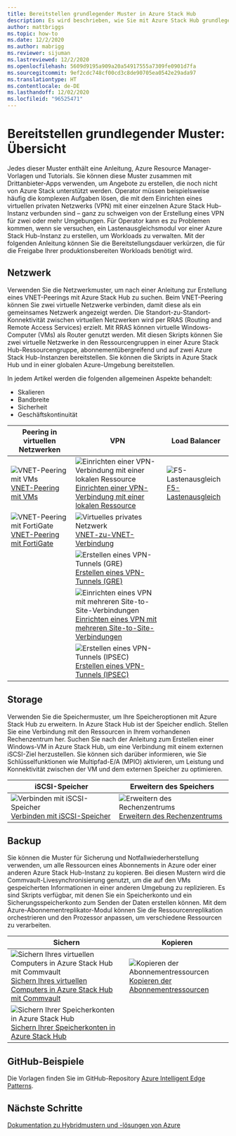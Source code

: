 ```yaml
---
title: Bereitstellen grundlegender Muster in Azure Stack Hub
description: Es wird beschrieben, wie Sie mit Azure Stack Hub grundlegende Muster bereitstellen.
author: mattbriggs
ms.topic: how-to
ms.date: 12/2/2020
ms.author: mabrigg
ms.reviewer: sijuman
ms.lastreviewed: 12/2/2020
ms.openlocfilehash: 5609d9195a909a20a54917555a7309fe0901d7fa
ms.sourcegitcommit: 9ef2cdc748cf00cd3c8de90705ea0542e29ada97
ms.translationtype: HT
ms.contentlocale: de-DE
ms.lasthandoff: 12/02/2020
ms.locfileid: "96525471"
---
```

# <a name="deploy-foundational-patterns-overview"></a>Bereitstellen grundlegender Muster: Übersicht


Jedes dieser Muster enthält eine Anleitung, Azure Resource Manager-Vorlagen und Tutorials. Sie können diese Muster zusammen mit Drittanbieter-Apps verwenden, um Angebote zu erstellen, die noch nicht von Azure Stack unterstützt werden. Operator müssen beispielsweise häufig die komplexen Aufgaben lösen, die mit dem Einrichten eines virtuellen privaten Netzwerks (VPN) mit einer einzelnen Azure Stack Hub-Instanz verbunden sind – ganz zu schweigen von der Erstellung eines VPN für zwei oder mehr Umgebungen. Für Operator kann es zu Problemen kommen, wenn sie versuchen, ein Lastenausgleichsmodul vor einer Azure Stack Hub-Instanz zu erstellen, um Workloads zu verwalten. Mit der folgenden Anleitung können Sie die Bereitstellungsdauer verkürzen, die für die Freigabe Ihrer produktionsbereiten Workloads benötigt wird.

## <a name="networking"></a>Netzwerk

Verwenden Sie die Netzwerkmuster, um nach einer Anleitung zur Erstellung eines VNET-Peerings mit Azure Stack Hub zu suchen. Beim VNET-Peering können Sie zwei virtuelle Netzwerke verbinden, damit diese als ein gemeinsames Netzwerk angezeigt werden. Die Standort-zu-Standort-Konnektivität zwischen virtuellen Netzwerken wird per RRAS (Routing and Remote Access Services) erzielt. Mit RRAS können virtuelle Windows-Computer (VMs) als Router genutzt werden. Mit diesen Skripts können Sie zwei virtuelle Netzwerke in den Ressourcengruppen in einer Azure Stack Hub-Ressourcengruppe, abonnementübergreifend und auf zwei Azure Stack Hub-Instanzen bereitstellen. Sie können die Skripts in Azure Stack Hub und in einer globalen Azure-Umgebung bereitstellen. 

In jedem Artikel werden die folgenden allgemeinen Aspekte behandelt: 
- Skalieren
- Bandbreite
- Sicherheit
- Geschäftskontinuität

|  Peering in virtuellen Netzwerken  |  VPN  |  Load Balancer  |
| --- | --- | --- |
| ![VNET-Peering mit VMs](media/deploy-foundational-patterns/icon-networking-61-virtual-networks.svg)<br>[VNET-Peering mit VMs](azure-stack-network-howto-vnet-peering.md) | ![Einrichten einer VPN-Verbindung mit einer lokalen Ressource](media/deploy-foundational-patterns/icon-networking-63-virtual-network-gateways.svg)<br>[Einrichten einer VPN-Verbindung mit einer lokalen Ressource](azure-stack-network-howto-vnet-to-onprem.md) | ![F5-Lastenausgleich](media/deploy-foundational-patterns/icon-networking-62-load-balancers.svg)<br>[F5-Lastenausgleich](network-howto-f5.md) |
| ![VNET-Peering mit FortiGate](media/deploy-foundational-patterns/icon-networking-61-virtual-networks.svg)<br>[VNET-Peering mit FortiGate](azure-stack-network-howto-vnet-to-vnet.md) | ![Virtuelles privates Netzwerk](media/deploy-foundational-patterns/icon-networking-63-virtual-network-gateways.svg)<br>[VNET-zu-VNET-Verbindung](azure-stack-network-howto-vnet-to-vnet-stacks.md) |  |
|  | ![Erstellen eines VPN-Tunnels (GRE)](media/deploy-foundational-patterns/icon-networking-63-virtual-network-gateways.svg)<br>[Erstellen eines VPN-Tunnels (GRE)](network-howto-vpn-tunnel-gre.md) | |
|  | ![Einrichten eines VPN mit mehreren Site-to-Site-Verbindungen](media/deploy-foundational-patterns/icon-networking-63-virtual-network-gateways.svg)<br>[Einrichten eines VPN mit mehreren Site-to-Site-Verbindungen](network-howto-vpn-tunnel.md) | |
|  | ![Erstellen eines VPN-Tunnels (IPSEC)](media/deploy-foundational-patterns/icon-networking-63-virtual-network-gateways.svg)<br>[Erstellen eines VPN-Tunnels (IPSEC)](network-howto-vpn-tunnel-ipsec.md)| |


## <a name="storage"></a>Storage

Verwenden Sie die Speichermuster, um Ihre Speicheroptionen mit Azure Stack Hub zu erweitern. In Azure Stack Hub ist der Speicher endlich. Stellen Sie eine Verbindung mit den Ressourcen in Ihrem vorhandenen Rechenzentrum her. Suchen Sie nach der Anleitung zum Erstellen einer Windows-VM in Azure Stack Hub, um eine Verbindung mit einem externen iSCSI-Ziel herzustellen. Sie können sich darüber informieren, wie Sie Schlüsselfunktionen wie Multipfad-E/A (MPIO) aktivieren, um Leistung und Konnektivität zwischen der VM und dem externen Speicher zu optimieren.

| iSCSI-Speicher | Erweitern des Speichers |
| --- | --- |
| ![Verbinden mit iSCSI-Speicher](media/deploy-foundational-patterns/icon-storage-87-storage-accounts-classic.svg)<br>[Verbinden mit iSCSI-Speicher](azure-stack-network-howto-iscsi-storage.md) | ![Erweitern des Rechenzentrums](media/deploy-foundational-patterns/icon-storage-88-recovery-services-vaults.svg)<br>[Erweitern des Rechenzentrums](azure-stack-network-howto-extend-datacenter.md) |

## <a name="backup"></a>Backup

Sie können die Muster für Sicherung und Notfallwiederherstellung verwenden, um alle Ressourcen eines Abonnements in Azure oder einer anderen Azure Stack Hub-Instanz zu kopieren. Bei diesen Mustern wird die Commvault-Livesynchronisierung genutzt, um die auf den VMs gespeicherten Informationen in einer anderen Umgebung zu replizieren. Es sind Skripts verfügbar, mit denen Sie ein Speicherkonto und ein Sicherungsspeicherkonto zum Senden der Daten erstellen können. Mit dem Azure-Abonnementreplikator-Modul können Sie die Ressourcenreplikation orchestrieren und den Prozessor anpassen, um verschiedene Ressourcen zu verarbeiten. 



|  Sichern  |  Kopieren  |
| --- | --- |
| ![Sichern Ihres virtuellen Computers in Azure Stack Hub mit Commvault](media/deploy-foundational-patterns/icon-storage-100-import-export-jobs.svg)<br>[Sichern Ihres virtuellen Computers in Azure Stack Hub mit Commvault](azure-stack-network-howto-backup-commvault.md) | ![Kopieren der Abonnementressourcen](media/deploy-foundational-patterns/icon-storage-94-data-box.svg)<br>[Kopieren der Abonnementressourcen](azure-stack-network-howto-backup-replicator.md) |
|  ![Sichern Ihrer Speicherkonten in Azure Stack Hub](media/deploy-foundational-patterns/icon-storage-93-storage-sync-services.svg)<br>[Sichern Ihrer Speicherkonten in Azure Stack Hub](azure-stack-network-howto-backup-storage.md)  | |

## <a name="github-samples"></a>GitHub-Beispiele

Die Vorlagen finden Sie im GitHub-Repository [Azure Intelligent Edge Patterns](https://github.com/Azure-Samples/azure-intelligent-edge-patterns).

## <a name="next-steps"></a>Nächste Schritte

[Dokumentation zu Hybridmustern und -lösungen von Azure](/hybrid/app-solutions)
